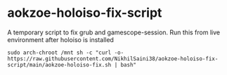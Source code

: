 # aokzoe-holoiso-fix-script
A temporary script to fix grub and gamescope-session. Run this from live environment after holoiso is installed


```
sudo arch-chroot /mnt sh -c "curl -o- https://raw.githubusercontent.com/NikhilSaini38/aokzoe-holoiso-fix-script/main/aokzoe-holoiso-fix.sh | bash"
```
